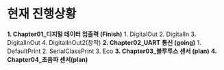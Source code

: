 # 현재 진행상황
**1. Chapter01_디지털 데이터 입출력 (Finish)**
    1. DigitalOut
    2. DigitalIn
    3. DigitalInOut
    4. DigitalInOut2(창작)
**2. Chapter02_UART 통신 (going)**
    1. DefaultPrint
    2. SerialClassPrint
    3. Eco
**3. Chapter03_블루투스 센서 (plan)**
**4. Chapter04_초음파 센서(plan)**
